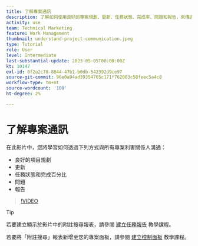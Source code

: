 ```yaml
---
title: 了解專案通訊
description: 了解如何使用良好的專案規劃、更新、任務狀態、完成率、問題和報告，來傳達專案工作的相關資訊。
activity: use
team: Technical Marketing
feature: Work Management
thumbnail: understand-project-communication.jpeg
type: Tutorial
role: User
level: Intermediate
last-substantial-update: 2023-05-05T00:00:00Z
kt: 10147
exl-id: 0f2a2c78-8844-47b1-b0db-542392d9ce97
source-git-commit: 96e0a94ad39354765c171f762003c58feec5a4c8
workflow-type: tm+mt
source-wordcount: '108'
ht-degree: 2%

---
```


# 了解專案通訊

在此影片中，您將學習如何透過下列方式與所有專案利害關係人溝通：

* 良好的項目規劃
* 更新
* 任務狀態和完成百分比
* 問題
* 報告

>[!VIDEO](https://video.tv.adobe.com/v/3419150/?quality=12&learn=on)

>[!TIP]
>
>若要建立顯示於影片中的附註搜尋報表，請參閱 [建立任務報告](https://experienceleague.adobe.com/docs/workfront-learn/tutorials-workfront/reporting/basic-reporting/create-a-task-report.html?lang=en) 教學課程。
>
>若要將「附註搜尋」報表新增至您的專案面板，請參閱 [建立控制面板](https://experienceleague.adobe.com/docs/workfront-learn/tutorials-workfront/reporting/basic-reporting/create-dashboards.html?lang=en) 教學課程。
